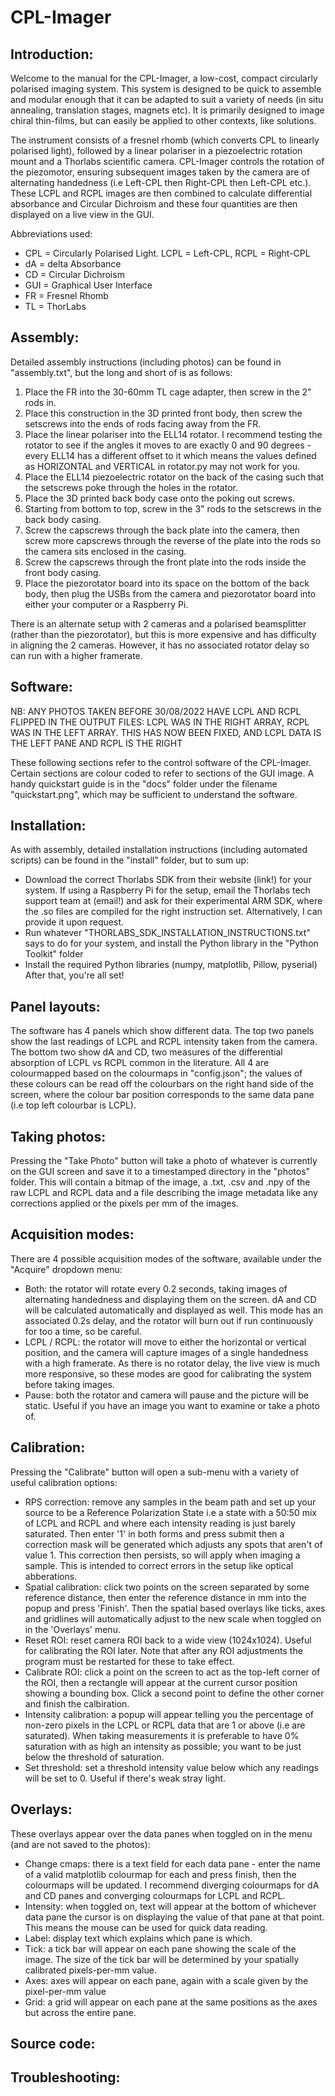 # CPL-Imager

## Introduction:
Welcome to the manual for the CPL-Imager, a low-cost, compact circularly polarised imaging system. This system is designed to be quick to assemble and modular enough that it can be adapted to suit a variety of needs (in situ annealing, translation stages, magnets etc). It is primarily designed to image chiral thin-films, but can easily be applied to other contexts, like solutions.

The instrument consists of a fresnel rhomb (which converts CPL to linearly polarised light), followed by a linear polariser in a piezoelectric rotation mount and a Thorlabs scientific camera. CPL-Imager controls the rotation of the piezomotor, ensuring subsequent images taken by the camera are of alternating handedness (i.e Left-CPL then Right-CPL then Left-CPL etc.). These LCPL and RCPL images are then combined to calculate differential absorbance and Circular Dichroism and these four quantities are then displayed on a live view in the GUI.

Abbreviations used:
- CPL = Circularly Polarised Light. LCPL = Left-CPL, RCPL = Right-CPL
- dA = delta Absorbance
- CD = Circular Dichroism
- GUI = Graphical User Interface
- FR = Fresnel Rhomb
- TL = ThorLabs

## Assembly:
Detailed assembly instructions (including photos) can be found in "assembly.txt", but the long and short of is as follows:
1) Place the FR into the 30-60mm TL cage adapter, then screw in the 2" rods in. 
2) Place this construction in the 3D printed front body, then screw the setscrews into the ends of rods facing away from the FR.
3) Place the linear polariser into the ELL14 rotator. I recommend testing the rotator to see if the angles it moves to are exactly 0 and 90 degrees - every ELL14 has a different offset to it which means the values defined as HORIZONTAL and VERTICAL in rotator.py may not work for you.
4) Place the ELL14 piezoelectric rotator on the back of the casing such that the setscrews poke through the holes in the rotator.
5) Place the 3D printed back body case onto the poking out screws.
6) Starting from bottom to top, screw in the 3" rods to the setscrews in the back body casing.
7) Screw the capscrews through the back plate into the camera, then screw more capscrews through the reverse of the plate into the rods so the camera sits enclosed in the casing.
8) Screw the capscrews through the front plate into the rods inside the front body casing.
9) Place the piezorotator board into its space on the bottom of the back body, then plug the USBs from the camera and piezorotator board into either your computer or a Raspberry Pi.

There is an alternate setup with 2 cameras and a polarised beamsplitter (rather than the piezorotator), but this is more expensive and has difficulty in aligning the 2 cameras. However, it has no associated rotator delay so can run with a higher framerate.

## Software:
NB: ANY PHOTOS TAKEN BEFORE 30/08/2022 HAVE LCPL AND RCPL FLIPPED IN THE OUTPUT FILES: LCPL WAS IN THE RIGHT ARRAY, RCPL WAS IN THE LEFT ARRAY. THIS HAS NOW BEEN FIXED, AND LCPL DATA IS THE LEFT PANE AND RCPL IS THE RIGHT

These following sections refer to the control software of the CPL-Imager. Certain sections are colour coded to refer to sections of the GUI image. A handy quickstart guide is in the "docs" folder under the filename "quickstart.png", which may be sufficient to understand the software.


## Installation:
As with assembly, detailed installation instructions (including automated scripts) can be found in the "install" folder, but to sum up:
- Download the correct Thorlabs SDK from their website (link!) for your system. If using a Raspberry Pi for the setup, email the Thorlabs tech support team at (email!) and ask for their experimental ARM SDK, where the .so files are compiled for the right instruction set. Alternatively, I can provide it upon request.
- Run whatever "THORLABS_SDK_INSTALLATION_INSTRUCTIONS.txt" says to do for your system, and install the Python library in the "Python Toolkit" folder
- Install the required Python libraries (numpy, matplotlib, Pillow, pyserial)
After that, you're all set!

## Panel layouts:
The software has 4 panels which show different data. The top two panels show the last readings of LCPL and RCPL intensity taken from the camera. The bottom two show dA and CD, two measures of the differential absorption of LCPL vs RCPL common in the literature. All 4 are colourmapped based on the colourmaps in "config.json"; the values of these colours can be read off the colourbars on the right hand side of the screen, where the colour bar position corresponds to the same data pane (i.e top left colourbar is LCPL).

## Taking photos:
Pressing the "Take Photo" button will take a photo of whatever is currently on the GUI screen and save it to a timestamped directory in the "photos" folder. This will contain a bitmap of the image, a .txt, .csv and .npy of the raw LCPL and RCPL data and a file describing the image metadata like any corrections applied or the pixels per mm of the images.

## Acquisition modes:
There are 4 possible acquisition modes of the software, available under the "Acquire" dropdown menu:
- Both: the rotator will rotate every 0.2 seconds, taking images of alternating handedness and displaying them on the screen. dA and CD will be calculated automatically and displayed as well. This mode has an associated 0.2s delay, and the rotator will burn out if run continuously for too a time, so be careful.
- LCPL / RCPL: the rotator will move to either the horizontal or vertical position, and the camera will capture images of a single handedness with a high framerate. As there is no rotator delay, the live view is much more responsive, so these modes are good for calibrating the system before taking images.
- Pause: both the rotator and camera will pause and the picture will be static. Useful if you have an image you want to examine or take a photo of.

## Calibration:
Pressing the "Calibrate" button will open a sub-menu with a variety of useful calibration options:
- RPS correction: remove any samples in the beam path and set up your source to be a Reference Polarization State i.e a state with a 50:50 mix of LCPL and RCPL and where each intensity reading is just barely saturated. Then enter '1' in both forms and press submit then a correction mask will be generated which adjusts any spots that aren't of value 1. This correction then persists, so will apply when imaging a sample. This is intended to correct errors in the setup like optical abberations.
- Spatial calibration: click two points on the screen separated by some reference distance, then enter the reference distance in mm into the popup and press 'Finish'. Then the spatial based overlays like ticks, axes and gridlines will automatically adjust to the new scale when toggled on in the 'Overlays' menu.
- Reset ROI: reset camera ROI back to a wide view (1024x1024). Useful for calibrating the ROI later. Note that after any ROI adjustments the program must be restarted for these to take effect.
- Calibrate ROI: click a point on the screen to act as the top-left corner of the ROI, then a rectangle will appear at the current cursor position showing a bounding box. Click a second point to define the other corner and finish the calbiration.
- Intensity calibration: a popup will appear telling you the percentage of non-zero pixels in the LCPL or RCPL data that are 1 or above (i.e are saturated). When taking measurements it is preferable to have 0% saturation with as high an intensity as possible; you want to be just below the threshold of saturation.
- Set threshold: set a threshold intensity value below which any readings will be set to 0. Useful if there's weak stray light.

## Overlays:
These overlays appear over the data panes when toggled on in the menu (and are not saved to the photos):
- Change cmaps: there is a text field for each data pane - enter the name of a valid matplotlib colourmap for each and press finish, then the colourmaps will be updated. I recommend diverging colourmaps for dA and CD panes and converging colourmaps for LCPL and RCPL.
- Intensity: when toggled on, text will appear at the bottom of whichever data pane the cursor is on displaying the value of that pane at that point. This means the mouse can be used for quick data reading.
- Label: display text which explains which pane is which.
- Tick: a tick bar will appear on each pane showing the scale of the image. The size of the tick bar will be determined by your spatially calibrated pixels-per-mm value.
- Axes: axes will appear on each pane, again with a scale given by the pixel-per-mm value
- Grid: a grid will appear on each pane at the same positions as the axes but across the entire pane.

## Source code:


## Troubleshooting:


